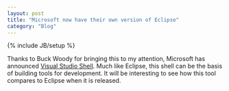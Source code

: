 ```yaml
---
layout: post
title: "Microsoft now have their own version of Eclipse"
category: "Blog"
---
```

{% include JB/setup %}

Thanks to Buck Woody for bringing this to my attention, Microsoft has announced [Visual Studio Shell](http://msdn2.microsoft.com/en-us/vstudio/bb510103.aspx). Much like Eclipse, this shell can be the basis of building tools for development. It will be interesting to see how this tool compares to Eclipse when it is released.